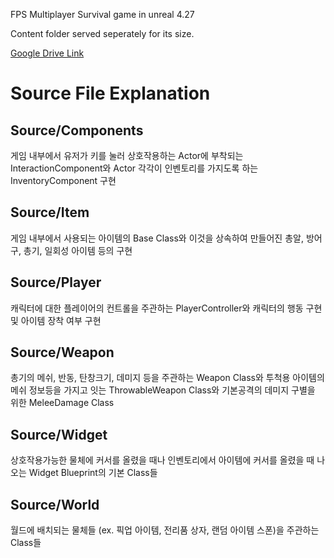 FPS Multiplayer Survival game in unreal 4.27


Content folder served seperately for its size.

[Google Drive Link](https://drive.google.com/file/d/1YX6nl45-ECZWfJ1Lb_3IypGZYiceI3v7/view?usp=sharing)

# Source File Explanation

## Source/Components
게임 내부에서 유저가 키를 눌러 상호작용하는 Actor에 부착되는 InteractionComponent와 Actor 각각이 인벤토리를 가지도록 하는 InventoryComponent 구현
## Source/Item
게임 내부에서 사용되는 아이템의 Base Class와 이것을 상속하여 만들어진 총알, 방어구, 총기, 일회성 아이템 등의 구현
## Source/Player
캐릭터에 대한 플레이어의 컨트롤을 주관하는 PlayerController와 캐릭터의 행동 구현 및 아이템 장착 여부 구현
## Source/Weapon
총기의 메쉬, 반동, 탄창크기, 데미지 등을 주관하는 Weapon Class와 투척용 아이템의 메쉬 정보등을 가지고 잇는 ThrowableWeapon Class와 기본공격의 데미지 구별을 위한 MeleeDamage Class
## Source/Widget
상호작용가능한 물체에 커서를 올렸을 때나 인벤토리에서 아이템에 커서를 올렸을 때 나오는 Widget Blueprint의 기본 Class들
## Source/World
월드에 배치되는 물체들 (ex. 픽업 아이템, 전리품 상자, 랜덤 아이템 스폰)을 주관하는 Class들
